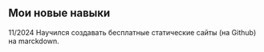  ## Мои новые навыки
 11/2024 Научился создавать бесплатные статические сайты (на Github) на marckdown.  
